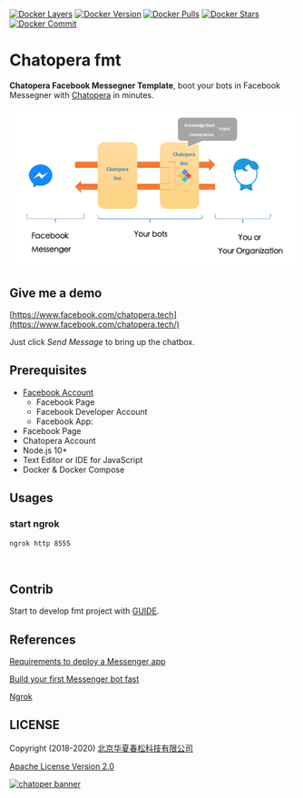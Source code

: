 [![Docker Layers](https://images.microbadger.com/badges/image/chatopera/fmt:develop.svg)](https://microbadger.com/images/chatopera/fmt:develop "Image layers") [![Docker Version](https://images.microbadger.com/badges/version/chatopera/fmt:develop.svg)](https://microbadger.com/images/chatopera/fmt:develop "Image version") [![Docker Pulls](https://img.shields.io/docker/pulls/chatopera/fmt.svg)](https://hub.docker.com/r/chatopera/fmt/) [![Docker Stars](https://img.shields.io/docker/stars/chatopera/fmt.svg)](https://hub.docker.com/r/chatopera/fmt/) [![Docker Commit](https://images.microbadger.com/badges/commit/chatopera/fmt:develop.svg)](https://microbadger.com/images/chatopera/fmt:develop "Image CommitID")

# Chatopera fmt

**Chatopera Facebook Messegner Template**, boot your bots in Facebook Messegner with [Chatopera](https://bot.chatopera.com/) in minutes.

![](./docs/images/1.png)

## Give me a demo

[https://www.facebook.com/chatopera.tech](https://www.facebook.com/chatopera.tech/)

Just click _Send Message_ to bring up the chatbox.

## Prerequisites

- [Facebook Account](https://developers.facebook.com/docs/messenger-platform/getting-started/sample-apps/original-coast-clothing)
  - Facebook Page
  - Facebook Developer Account
  - Facebook App:
- Facebook Page
- Chatopera Account
- Node.js 10+
- Text Editor or IDE for JavaScript
- Docker & Docker Compose

## Usages

###

### start ngrok

```
ngrok http 8555
```

![]()

## Contrib

Start to develop fmt project with [GUIDE](./fmt).

## References

[Requirements to deploy a Messenger app](https://developers.facebook.com/docs/messenger-platform/getting-started/sample-apps/original-coast-clothing)

[Build your first Messenger bot fast
](https://developers.facebook.com/docs/messenger-platform)

[Ngrok](https://dashboard.ngrok.com/)

## LICENSE

Copyright (2018-2020) <a href="https://www.chatopera.com/" target="_blank">北京华夏春松科技有限公司</a>

[Apache License Version 2.0](./LICENSE)

[![chatoper banner][co-banner-image]][co-url]

[co-banner-image]: https://static-public.chatopera.com/assets/images/42383104-da925942-8168-11e8-8195-868d5fcec170.png
[co-url]: https://www.chatopera.com
